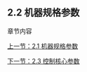## 2.2 机器规格参数
章节内容

[上一节：2.1 机器规格参数](2.1-MachineSpecification.md)
 
[下一节：2.3 控制核心参数](2.3-MechanicalStructureParameter.md)
